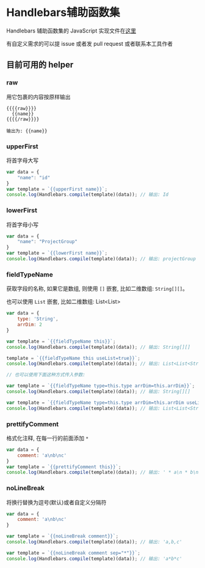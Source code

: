 # Handlebars辅助函数集

Handlebars 辅助函数集的 JavaScript 实现文件在[这里](../lib/nei/handlebars.util.js)

有自定义需求的可以提 issue 或者发 pull request 或者联系本工具作者

## 目前可用的 helper

### raw
用它包裹的内容按原样输出

```text
{{{{raw}}}}
  {{name}}
{{{{/raw}}}}

输出为: {{name}}
```

### upperFirst
将首字母大写

```js
var data = {
    "name": "id"
}
var template = `{{upperFirst name}}`;
console.log(Handlebars.compile(template)(data)); // 输出: Id
```

### lowerFirst
将首字母小写

```js
var data = {
    "name": "ProjectGroup"
}
var template = `{{lowerFirst name}}`;
console.log(Handlebars.compile(template)(data)); // 输出: projectGroup
```

### fieldTypeName
获取字段的名称, 如果它是数组, 则使用 `[]` 嵌套, 比如二维数组: `String[][]`。

也可以使用 `List` 嵌套, 比如二维数组: List<List<String>>

```js
var data = {
    type: 'String',
    arrDim: 2
}

var template = `{{fieldTypeName this}}`;
console.log(Handlebars.compile(template)(data)); // 输出: String[][]

template = `{{fieldTypeName this useList=true}}`;
console.log(Handlebars.compile(template)(data)); // 输出: List<List<String>>

// 也可以使用下面这种方式传入参数:

var template = `{{fieldTypeName type=this.type arrDim=this.arrDim}}`;
console.log(Handlebars.compile(template)(data)); // 输出: String[][]

var template = `{{fieldTypeName type=this.type arrDim=this.arrDim useList=true}}`;
console.log(Handlebars.compile(template)(data)); // 输出: List<List<String>>

```

### prettifyComment
格式化注释, 在每一行的前面添加 ` * `

```js
var data = {
    comment: 'a\nb\nc'
}
var template = `{{prettifyComment this}}`;
console.log(Handlebars.compile(template)(data)); // 输出: ' * a\n * b\n * c'
```

### noLineBreak
将换行替换为逗号(默认)或者自定义分隔符

```js
var data = {
    comment: 'a\nb\nc'
}

var template = `{{noLineBreak comment}}`;
console.log(Handlebars.compile(template)(data)); // 输出: 'a,b,c'

var template = `{{noLineBreak comment sep="*"}}`;
console.log(Handlebars.compile(template)(data)); // 输出: 'a*b*c'

```
